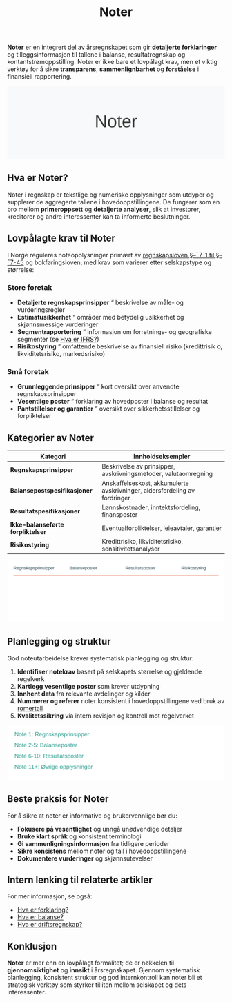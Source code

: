 ﻿---
title: "Noter"
seoTitle: "Noter | Forklaringer i årsregnskapet"
description: 'Noter er en integrert del av årsregnskapet som gir detaljerte forklaringer og tilleggsinformasjon til tallene i balanse, resultatregnskap og kontantstrøm. De øker transparens og forståelse for regnskapet.'
summary: "Innføring i noter til årsregnskapet: innhold, lovkrav og beste praksis, og hvordan de støtter balanse, resultat og kontantstrøm."
---

**Noter** er en integrert del av årsregnskapet som gir **detaljerte forklaringer** og tilleggsinformasjon til tallene i balanse, resultatregnskap og kontantstrømoppstilling. Noter er ikke bare et lovpålagt krav, men et viktig verktøy for å sikre **transparens**, **sammenlignbarhet** og **forståelse** i finansiell rapportering.

![Noter](noter-image.svg)

## Hva er Noter?

Noter i regnskap er tekstlige og numeriske opplysninger som utdyper og supplerer de aggregerte tallene i hovedoppstillingene. De fungerer som en bro mellom **primeroppsett** og **detaljerte analyser**, slik at investorer, kreditorer og andre interessenter kan ta informerte beslutninger.

## Lovpålagte krav til Noter

I Norge reguleres noteopplysninger primært av [regnskapsloven §–¯7-1 til §–¯7-45](/blogs/regnskap/hva-er-regnskapsloven "Hva er Regnskapsloven? Oversikt og Veiledning") og bokføringsloven, med krav som varierer etter selskapstype og størrelse:

### Store foretak
* **Detaljerte regnskapsprinsipper** “ beskrivelse av måle- og vurderingsregler
* **Estimatusikkerhet** “ områder med betydelig usikkerhet og skjønnsmessige vurderinger
* **Segmentrapportering** “ informasjon om forretnings- og geografiske segmenter (se [Hva er IFRS?](/blogs/regnskap/hva-er-ifrs "Hva er IFRS? Komplett Guide til International Financial Reporting Standards"))
* **Risikostyring** “ omfattende beskrivelse av finansiell risiko (kredittrisik o, likviditetsrisiko, markedsrisiko)

### Små foretak
* **Grunnleggende prinsipper** “ kort oversikt over anvendte regnskapsprinsipper
* **Vesentlige poster** “ forklaring av hovedposter i balanse og resultat
* **Pantstillelser og garantier** “ oversikt over sikkerhetsstillelser og forpliktelser

## Kategorier av Noter

| Kategori                    | Innholdseksempler                                                        |
|-----------------------------|---------------------------------------------------------------------------|
| **Regnskapsprinsipper**         | Beskrivelse av prinsipper, avskrivningsmetoder, valutaomregning          |
| **Balansepostspesifikasjoner**  | Anskaffelseskost, akkumulerte avskrivninger, aldersfordeling av fordringer |
| **Resultatspesifikasjoner**     | Lønnskostnader, inntektsfordeling, finansposter                           |
| **Ikke-balanseførte forpliktelser** | Eventualforpliktelser, leieavtaler, garantier                         |
| **Risikostyring**               | Kredittrisiko, likviditetsrisiko, sensitivitetsanalyser                   |

![Noter Kategorier](noter-categories.svg)

## Planlegging og struktur

God noteutarbeidelse krever systematisk planlegging og struktur:

1. **Identifiser notekrav** basert på selskapets størrelse og gjeldende regelverk
2. **Kartlegg vesentlige poster** som krever utdypning
3. **Innhent data** fra relevante avdelinger og kilder
4. **Nummerer og referer** noter konsistent i hovedoppstillingene ved bruk av [romertall](/blogs/regnskap/romertall "Romertall i Regnskap: Bruk av Romertall i Noter og Kapittelnummerering")
5. **Kvalitetssikring** via intern revisjon og kontroll mot regelverket

![Noter Struktur](noter-structure.svg)

## Beste praksis for Noter

For å sikre at noter er informative og brukervennlige bør du:

- **Fokusere på vesentlighet** og unngå unødvendige detaljer
- **Bruke klart språk** og konsistent terminologi
- **Gi sammenligningsinformasjon** fra tidligere perioder
- **Sikre konsistens** mellom noter og tall i hovedoppstillingene
- **Dokumentere vurderinger** og skjønnsutøvelser

## Intern lenking til relaterte artikler

For mer informasjon, se også:

- [Hva er forklaring?](/blogs/regnskap/forklaring "Hva er forklaring i regnskap? Komplett Guide til Forklaringer og Fotnoter")
- [Hva er balanse?](/blogs/regnskap/hva-er-balanse "Hva er Balanse i Regnskap? Komplett Guide til Balansens Oppbygging og Funksjon")
- [Hva er driftsregnskap?](/blogs/regnskap/hva-er-driftsregnskap "Hva er Driftsregnskap? Komplett Guide til Driftsregnskapet i Norge")

## Konklusjon

**Noter** er mer enn en lovpålagt formalitet; de er nøkkelen til **gjennomsiktighet** og **innsikt** i årsregnskapet. Gjennom systematisk planlegging, konsistent struktur og god internkontroll kan noter bli et strategisk verktøy som styrker tilliten mellom selskapet og dets interessenter.











